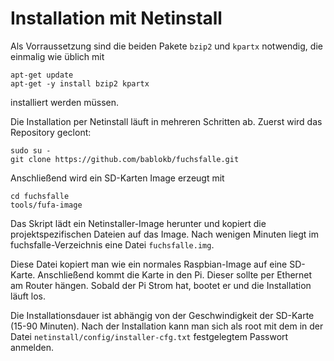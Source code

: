 Installation mit Netinstall
===========================

Als Vorraussetzung sind die beiden Pakete `bzip2` und `kpartx`
notwendig, die einmalig wie üblich mit

    apt-get update
    apt-get -y install bzip2 kpartx

installiert werden müssen.

Die Installation per Netinstall läuft in mehreren Schritten ab. Zuerst
wird das Repository geclont:

    sudo su -
    git clone https://github.com/bablokb/fuchsfalle.git

Anschließend wird ein SD-Karten Image erzeugt mit

    cd fuchsfalle
    tools/fufa-image

Das Skript lädt ein Netinstaller-Image herunter und kopiert die
projektspezifischen Dateien auf das Image. Nach wenigen Minuten
liegt im fuchsfalle-Verzeichnis eine Datei `fuchsfalle.img`.

Diese Datei kopiert man wie ein normales Raspbian-Image auf eine
SD-Karte. Anschließend kommt die Karte in den Pi. Dieser sollte
per Ethernet am Router hängen. Sobald der Pi Strom hat, bootet er
und die Installation läuft los.

Die Installationsdauer ist abhängig von der Geschwindigkeit der
SD-Karte (15-90 Minuten). Nach der Installation kann man sich als
root mit dem in der Datei `netinstall/config/installer-cfg.txt`
festgelegtem Passwort anmelden.

